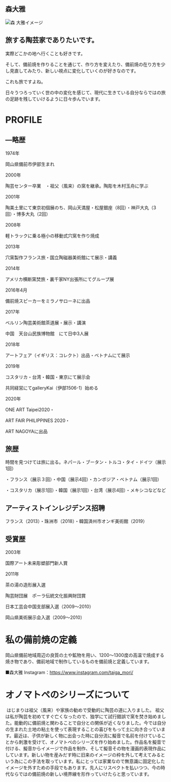 ## 森大雅

![森 大雅イメージ](https://bizen-gallerykai.com/_wp/wp-content/uploads/2019/12/photo_mori.jpg)

## 旅する陶芸家でありたいです。

実際どこかの地へ行くことも好きです。

そして、備前焼を作りることを通じて、作り方を変えたり、備前焼の在り方を少し見直してみたり、新しい視点に変化していくのが好きなのです。

これも旅ですよね。

日々うつろっていく世の中の変化を感じて、現代に生きている自分ならではの旅の足跡を残していけるように日々歩んでいます。

# PROFILE

## ―略歴

1974年

岡山県備前市伊部生まれ

2000年

陶芸センター卒業　・祖父（風来）の窯を継承。陶彫を木村玉舟に学ぶ

2001年

陶美土里にて東京初個展のち、岡山天満屋・松屋銀座（8回）・神戸大丸（3回）・博多大丸（2回）

2008年

軽トラックに乗る極小の移動式穴窯を作り焼成

2013年

穴窯製作フランス旅・国立陶磁器美術館にて展示・講義

2014年

アメリカ横断窯焚旅・裏千家NY出張所にてグループ展

2016年4月

備前焼スピーカーをミラノサローネに出品

2017年

ベルリン陶芸美術館茶道展・展示・講演

中国　天台山民族博物館　にて日中3人展

2018年

アートフェア（イギリス：コレクト）出品・ベトナムにて展示

2019年

コスタリカ・台湾・韓国・東京にて展示会

共同経営にてgalleryKai（伊部1506-1）始める

2020年

ONE ART Taipei2020・

ART FAIR PHILIPPINES 2020・

ART NAGOYAに出品

## 旅歴

時間を見つけては旅に出る。ネパール・ブータン・トルコ・タイ・ドイツ（展示1回）

・フランス（展示３回）・中国（展示4回）・カンボジア・ベトナム（展示1回）

・コスタリカ（展示1回）・韓国（展示1回）・台湾（展示4回）・メキシコなどなど

## アーティストインレジデンス招聘

フランス（2013）・珠洲市（2018）・韓国済州市オンギ美術館（2019）

## 受賞歴

2003年

国際アート未来彫塑部門新人賞

2011年

茶の湯の造形展入選

陶芸財団展　ポーラ伝統文化振興財団賞

日本工芸会中国支部展入選（2009～2010）

岡山県美術展示会入選（2009～2010）

# 私の備前焼の定義

岡山県備前地域周辺の良質の土や鉱物を用い、1200～1300度の高温で焼成する焼き物であり、備前地域で制作しているものを備前焼と定義しています。

■森大雅 Instagram：https://www.instagram.com/taiga_mori/

# オノマトペのシリーズについて

 はじまりは祖父（風来）や家族の勧めで受動的に陶芸の道に入りました。 祖父は私が陶芸を初めてすぐ亡くなったので、独学にて試行錯誤で窯を焚き始めました。能動的に備前焼と関わることで自分との関係が近くなりました。今では自分の生まれた土地の粘土を使って表現することの喜びをもって土に向き合っています。最近は、子供が新しく物に出会った時に自分流に擬音で名前を付けていることから刺激を受けて、オノマトペのシリーズを作り始めました。作品名を擬音で付ける、擬音からイメージで作品を制作、そして擬音その物を漫画的表現作品にしています。新しい物を産みだす時に旧来のイメージの枠を外して考えてみるという為にこの手法を取っています。私にとっては家業なので無意識に固定化したイメージを外すための手段でもあります。先人にリスペクトを払いつつ、今の時代ならではの備前焼の新しい境界線を形作っていけたらと思っています。
